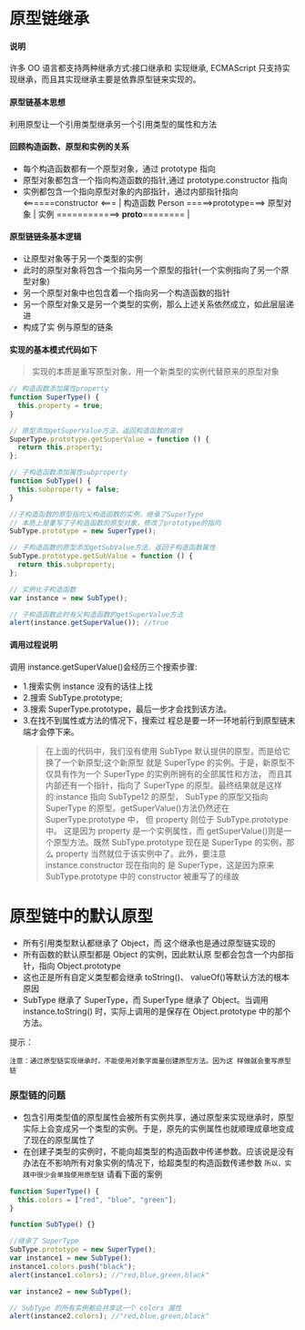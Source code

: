 # 原型链继承

#### 说明

许多 OO 语言都支持两种继承方式:接口继承和 实现继承,
ECMAScript 只支持实现继承，而且其实现继承主要是依靠原型链来实现的。

#### 原型链基本思想

利用原型让一个引用类型继承另一个引用类型的属性和方法

#### 回顾构造函数、原型和实例的关系

- 每个构造函数都有一个原型对象，通过 prototype 指向
- 原型对象都包含一个指向构造函数的指针,通过 prototype.constructor 指向
- 实例都包含一个指向原型对象的内部指针，通过内部指针指向
  <======constructor <===
  |
  构造函数 Person =====>prototype===> 原型对象
  |
  实例 ============> **proto**======== |

#### 原型链链条基本逻辑

- 让原型对象等于另一个类型的实例
- 此时的原型对象将包含一个指向另一个原型的指针(一个实例指向了另一个原型对象)
- 另一个原型对象中也包含着一个指向另一个构造函数的指针
- 另一个原型对象又是另一个类型的实例，那么上述关系依然成立，如此层层递进
- 构成了实 例与原型的链条

#### 实现的基本模式代码如下

> 实现的本质是重写原型对象，用一个新类型的实例代替原来的原型对象

```javascript
// 构造函数添加属性property
function SuperType() {
  this.property = true;
}

// 原型添加getSuperValue方法，返回构造函数的属性
SuperType.prototype.getSuperValue = function () {
  return this.property;
};

// 子构造函数添加属性subproperty
function SubType() {
  this.subproperty = false;
}

//子构造函数的原型指向父构造函数的实例，继承了SuperType
// 本质上是重写了子构造函数的原型对象，修改了prototype的指向
SubType.prototype = new SuperType();

// 子构造函数的原型添加getSubValue方法，返回子构造函数属性
SubType.prototype.getSubValue = function () {
  return this.subproperty;
};

// 实例化子构造函数
var instance = new SubType();

// 子构造函数此时有父构造函数的getSuperValue方法
alert(instance.getSuperValue()); //true
```

#### 调用过程说明

调用 instance.getSuperValue()会经历三个搜索步骤:

- 1.搜索实例 instance 没有的话往上找
- 2.搜索 SubType.prototype;
- 3.搜索 SuperType.prototype，最后一步才会找到该方法。
- 3.在找不到属性或方法的情况下，搜索过 程总是要一环一环地前行到原型链末端才会停下来。
  > 在上面的代码中，我们没有使用 SubType 默认提供的原型，而是给它换了一个新原型;这个新原型
  > 就是 SuperType 的实例。于是，新原型不仅具有作为一个 SuperType 的实例所拥有的全部属性和方法，
  > 而且其内部还有一个指针，指向了 SuperType 的原型。最终结果就是这样的:instance 指向 SubType12 的原型，
  > SubType 的原型又指向 SuperType 的原型。getSuperValue()方法仍然还在 SuperType.prototype 中，
  > 但 property 则位于 SubType.prototype 中。
  > 这是因为 property 是一个实例属性，而 getSuperValue()则是一个原型方法。既然 SubType.prototype 现在是 SuperType
  > 的实例，那么 property 当然就位于该实例中了。此外，要注意 instance.constructor 现在指向的 是 SuperType，这是因为原来 SubType.prototype 中的 constructor 被重写了的缘故

# 原型链中的默认原型

- 所有引用类型默认都继承了 Object，而 这个继承也是通过原型链实现的
- 所有函数的默认原型都是 Object 的实例，因此默认原 型都会包含一个内部指针，指向 Object.prototype
- 这也正是所有自定义类型都会继承 toString()、 valueOf()等默认方法的根本原因
- SubType 继承了 SuperType，而 SuperType 继承了 Object。当调用 instance.toString()
  时，实际上调用的是保存在 Object.prototype 中的那个方法。

提示：

`注意：通过原型链实现继承时，不能使用对象字面量创建原型方法。因为这 样做就会重写原型链`

### 原型链的问题

- 包含引用类型值的原型属性会被所有实例共享，通过原型来实现继承时，原型实际上会变成另一个类型的实例。于是，原先的实例属性也就顺理成章地变成了现在的原型属性了
- 在创建子类型的实例时，不能向超类型的构造函数中传递参数。应该说是没有办法在不影响所有对象实例的情况下，给超类型的构造函数传递参数
  `所以，实践中很少会单独使用原型链`
  请看下面的案例

```javascript
function SuperType() {
  this.colors = ["red", "blue", "green"];
}

function SubType() {}

//继承了 SuperType
SubType.prototype = new SuperType();
var instance1 = new SubType();
instance1.colors.push("black");
alert(instance1.colors); //"red,blue,green,black"

var instance2 = new SubType();

// SubType 的所有实例都会共享这一个 colors 属性
alert(instance2.colors); //"red,blue,green,black"
```
